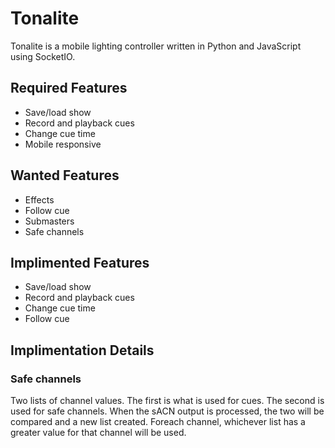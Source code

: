 # Tonalite

Tonalite is a mobile lighting controller written in Python and JavaScript using SocketIO.

## Required Features

- Save/load show
- Record and playback cues
- Change cue time
- Mobile responsive

## Wanted Features

- Effects
- Follow cue
- Submasters
- Safe channels

## Implimented Features

- Save/load show
- Record and playback cues
- Change cue time
- Follow cue

## Implimentation Details

### Safe channels

Two lists of channel values. The first is what is used for cues.
The second is used for safe channels.
When the sACN output is processed, the two will be compared and a new list created.
Foreach channel, whichever list has a greater value for that channel will be used.